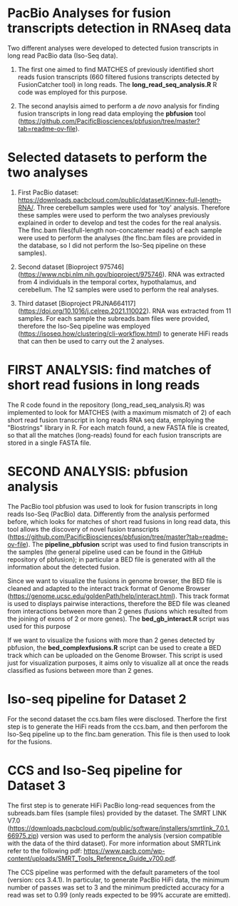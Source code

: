 # PacBio Analyses for fusion transcripts detection in RNAseq data

Two different analyses were developed to detected fusion transcripts in long read PacBio data (Iso-Seq data). 

1. The first one aimed to find MATCHES of previously identified short reads fusion transcripts (660 filtered fusions transcripts detected by FusionCatcher tool) in long reads. The __long_read_seq_analysis.R__ R code was employed for this purpose.

2. The second anaylsis aimed to perform a _de novo_ analysis for finding fusion transcripts in long read data employing the __pbfusion__ tool (https://github.com/PacificBiosciences/pbfusion/tree/master?tab=readme-ov-file).

# Selected datasets to perform the two analyses

1. First PacBio dataset: https://downloads.pacbcloud.com/public/dataset/Kinnex-full-length-RNA/. Three cerebellum samples were used for 'toy' analysis. Therefore these samples were used to perform the two analyses previously explained in order to develop and test the codes for the real analysis. The flnc.bam files(full-length non-concatemer reads) of each sample were used to perform the analyses (the flnc.bam files are provided in the database, so I did not perform the Iso-Seq pipeline on these samples).

2. Second dataset [Bioproject 975746] (https://www.ncbi.nlm.nih.gov/bioproject/975746). RNA was extracted from 4 individuals in the temporal cortex, hypothalamus, and cerebellum. The 12 samples were used to perform the real analyses. 

3. Third dataset [Bioproject PRJNA664117] (https://doi.org/10.1016/j.celrep.2021.110022). RNA was extracted from 11 samples. For each sample the subreads.bam files were provided, therefore the Iso-Seq pipeline was employed (https://isoseq.how/clustering/cli-workflow.html) to generate HiFi reads that can then be used to carry out the 2 analyses.


# FIRST ANALYSIS: find matches of short read fusions in long reads

The R code found in the repository (long_read_seq_analysis.R) was implemented to look for MATCHES (with a maximum mismatch of 2) of each short read fusion transcript in long reads RNA seq data, employing the "Biostrings" library in R. For each match found, a new FASTA file is created, so that all the matches (long-reads) found for each fusion transcripts are stored in a single FASTA file.

# SECOND ANALYSIS: pbfusion analysis

The PacBio tool pbfusion was used to look for fusion transcripts in long reads Iso-Seq (PacBio) data. Differently from the analysis performed before, which looks for matches of short read fusions in long read data, this tool allows the discovery of novel fusion transcripts (https://github.com/PacificBiosciences/pbfusion/tree/master?tab=readme-ov-file). 
The __pipeline_pbfusion__ script was used to find fusion transcripts in the samples (the general pipeline used can be found in the GitHub repository of pbfusion); in particular a BED file is generated with all the information about the detected fusion. 

Since we want to visualize the fusions in genome browser, the BED file is cleaned and adapted to the interact track format of Genome Browser (https://genome.ucsc.edu/goldenPath/help/interact.html). This track format is used to displays pairwise interactions, therefore the BED file was cleaned from interactions between more than 2 genes (fusions which resulted from the joining of exons of 2 or more genes). The __bed_gb_interact.R__ script was used for this purpose

If we want to visualize the fusions with more than 2 genes detected by pbfusion, the __bed_complexfusions.R__ script can be used to create a BED track which can be uploaded on the Genome Browser. This script is used just for visualization purposes, it aims only to visualize all at once the reads classified as fusions between more than 2 genes.

# Iso-seq pipeline for Dataset 2

For the second dataset the ccs.bam files were disclosed. Therfore the first step is to generate the HiFi reads from the ccs.bam, and then perforom the Iso-Seq pipeline up to the flnc.bam generation. This file is then used to look for the fusions.

# CCS and Iso-Seq pipeline for Dataset 3

The first step is to generate HiFi PacBio long-read sequences from the subreads.bam files (sample files) provided by the dataset. The SMRT LINK V7.0 (https://downloads.pacbcloud.com/public/software/installers/smrtlink_7.0.1.66975.zip) version was used to perform the analysis (version compatible with the data of the third dataset). For more information about SMRTLink refer to the following pdf: https://www.pacb.com/wp-content/uploads/SMRT_Tools_Reference_Guide_v700.pdf.  

The CCS pipeline was performed with the default parameters of the tool (version: ccs 3.4.1). In particular, to generate PacBio HiFi data, the minimum number of passes was set to 3 and the minimum predicted accuracy for a read was set to 0.99 (only reads expected to be 99% accurate are emitted). 

